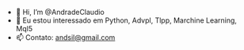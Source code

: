 - 👋 Hi, I’m @AndradeClaudio
- 👀 Eu estou interessado em Python, Advpl, Tlpp, Marchine Learning, Mql5
- 📫 Contato: andsil@gmail.com

<!---
AndradeClaudio/AndradeClaudio is a ✨ special ✨ repository because its `README.md` (this file) appears on your GitHub profile.
You can click the Preview link to take a look at your changes.
--->
